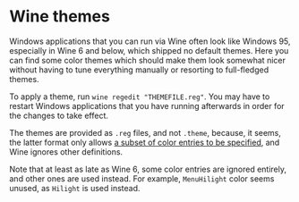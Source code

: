 # Wine themes

Windows applications that you can run via Wine often look like Windows 95,
especially in Wine 6 and below, which shipped no default themes.
Here you can find some color themes which should make them look somewhat
nicer without having to tune everything manually or resorting to full-fledged
themes.

To apply a theme, run `wine regedit "THEMEFILE.reg"`. You may have to restart
Windows applications that you have running afterwards in order for the changes
to take effect.

The themes are provided as `.reg` files, and not `.theme`, because, it seems,
the latter format only allows [a subset of color entries to be specified][1],
and Wine ignores other definitions.

Note that at least as late as Wine 6, some color entries are ignored entirely,
and other ones are used instead. For example, `MenuHilight` color seems unused,
as `Hilight` is used instead.

[1]: https://learn.microsoft.com/en-us/windows/win32/controls/themesfileformat-overview#control-panelcolors-section
